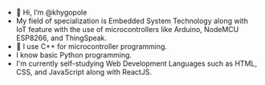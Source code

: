 - 👋 Hi, I’m @khygopole
- My field of specialization is Embedded System Technology along with IoT feature with the use of microcontrollers like Arduino, NodeMCU ESP8266, and ThingSpeak.
- 👀 I use C++ for microcontroller programming.
- I know basic Python programming.
- I'm currently self-studying Web Development Languages such as HTML, CSS, and JavaScript along with ReactJS.
<!---
khygopole/khygopole is a ✨ special ✨ repository because its `README.md` (this file) appears on your GitHub profile.
You can click the Preview link to take a look at your changes.
--->
